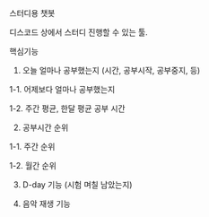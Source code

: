 스터디용 챗봇

디스코드 상에서 스터디 진행할 수 있는 툴. 




핵심기능 

1. 오늘 얼마나 공부했는지 (시간, 공부시작, 공부중지, 등)

1-1. 어제보다 얼마나 공부했는지

1-2. 주간 평균, 한달 평균 공부 시간


2. 공부시간 순위

1-1. 주간 순위

1-2. 월간 순위



3. D-day 기능 (시험 며칠 남았는지)



4. 음악 재생 기능 
